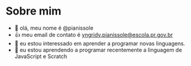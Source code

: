 # Sobre mim
- 👋 olá, meu nome é @pianissole
- :+1: meu email de contato é yngridy.pianissole@escola.pr.gov.br
- 👀 eu estou interessado em aprender a programar novas linguagens.
- 🌱 eu estou aprendendo a programar recentemente a linguagem de JavaScript e Scratch
